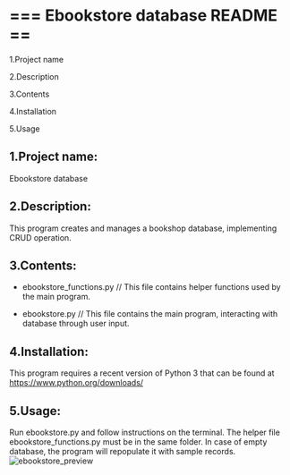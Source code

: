 # === Ebookstore database README ==

1.Project name

2.Description

3.Contents

4.Installation

5.Usage

## 1.Project name:

Ebookstore database


## 2.Description:

This program creates and manages a bookshop database, implementing CRUD operation.


## 3.Contents:

- ebookstore_functions.py // This file contains helper functions used by the main program.

- ebookstore.py // This file contains the main program, interacting with database through user input.


## 4.Installation:

This program requires a recent version of Python 3 that can be found at https://www.python.org/downloads/


## 5.Usage:

Run ebookstore.py and follow instructions on the terminal. The helper file ebookstore_functions.py must be in the same folder. In case of empty database, the program will repopulate it with sample records.
![ebookstore_preview](https://user-images.githubusercontent.com/76016486/203813658-c92ebcf6-0647-4cbb-b7be-b30a2d2746d4.png)
